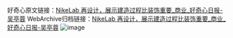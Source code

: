好奇心原文链接：[NikeLab 再设计，展示建造过程比装饰重要_商业_好奇心日报-吴亭蓉](https://www.qdaily.com/articles/1112.html)
WebArchive归档链接：[NikeLab 再设计，展示建造过程比装饰重要_商业_好奇心日报-吴亭蓉](http://web.archive.org/web/20190623145504/https://www.qdaily.com/articles/1112.html)
![image](http://ww3.sinaimg.cn/large/007d5XDply1g3v49t5qppj30u02gre81)